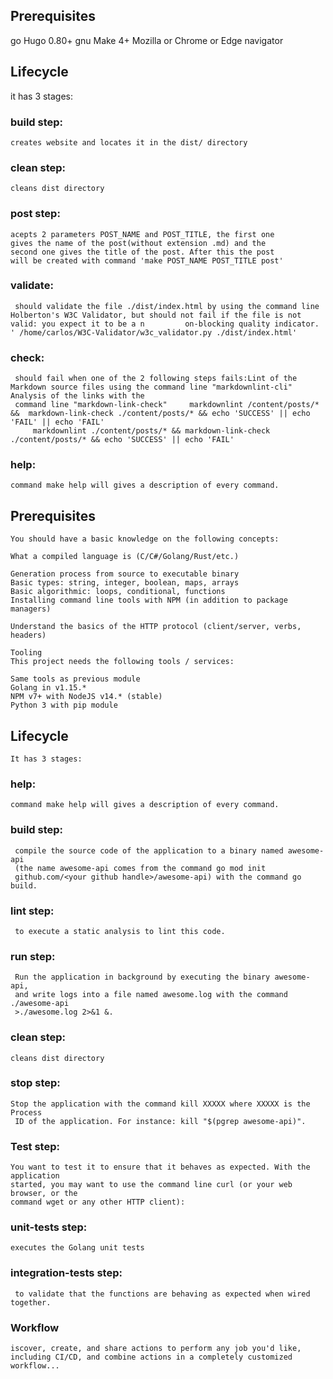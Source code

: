 ## Prerequisites

go Hugo 0.80+
gnu Make 4+
Mozilla or Chrome or Edge navigator


## Lifecycle

it has 3 stages:
### build step:
	creates website and locates it in the dist/ directory
### clean step:
	cleans dist directory
### post step:
	acepts 2 parameters POST_NAME and POST_TITLE, the first one
	gives the name of the post(without extension .md) and the
	second one gives the title of the post. After this the post
	will be created with command 'make POST_NAME POST_TITLE post'

### validate:
	 should validate the file ./dist/index.html by using the command line Holberton's W3C Validator, but should not fail if the file is not valid: you expect it to be a n	       on-blocking quality indicator. ' /home/carlos/W3C-Validator/w3c_validator.py ./dist/index.html'

### check:
	 should fail when one of the 2 following steps fails:Lint of the Markdown source files using the command line "markdownlint-cli" Analysis of the links with the
	 command line "markdown-link-check"     markdownlint /content/posts/*  &&  markdown-link-check ./content/posts/* && echo 'SUCCESS' || echo 'FAIL' || echo 'FAIL'
         markdownlint ./content/posts/* && markdown-link-check ./content/posts/* && echo 'SUCCESS' || echo 'FAIL'

### help:
	command make help will gives a description of every command.

## Prerequisites

	You should have a basic knowledge on the following concepts:

	What a compiled language is (C/C#/Golang/Rust/etc.)

	Generation process from source to executable binary
	Basic types: string, integer, boolean, maps, arrays
	Basic algorithmic: loops, conditional, functions
	Installing command line tools with NPM (in addition to package managers)

	Understand the basics of the HTTP protocol (client/server, verbs, headers)

	Tooling
	This project needs the following tools / services:

	Same tools as previous module
	Golang in v1.15.*
	NPM v7+ with NodeJS v14.* (stable)
	Python 3 with pip module

## Lifecycle

	It has 3 stages:
### help:
	command make help will gives a description of every command.

### build step:
	 compile the source code of the application to a binary named awesome-api
	 (the name awesome-api comes from the command go mod init 
	 github.com/<your github handle>/awesome-api) with the command go build.	

### lint step:
	 to execute a static analysis to lint this code.

### run step:
	 Run the application in background by executing the binary awesome-api, 
	 and write logs into a file named awesome.log with the command ./awesome-api
	 >./awesome.log 2>&1 &.

### clean step:
	cleans dist directory

### stop step:
	Stop the application with the command kill XXXXX where XXXXX is the Process
	 ID of the application. For instance: kill "$(pgrep awesome-api)".

### Test step:
	You want to test it to ensure that it behaves as expected. With the application
	started, you may want to use the command line curl (or your web browser, or the
	command wget or any other HTTP client):

### unit-tests step:
	executes the Golang unit tests

### integration-tests step:
	 to validate that the functions are behaving as expected when wired together.
	 
### Workflow
	iscover, create, and share actions to perform any job you'd like, including CI/CD, and combine actions in a completely customized workflow...
